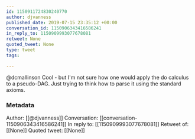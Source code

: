 ```yaml
---
id: 1150911724830240770
author: djvanness
published_date: 2019-07-15 23:35:12 +00:00
conversation_id: 1150906343416586241
in_reply_to: 1150909993077678081
retweet: None
quoted_tweet: None
type: tweet
tags:

---
```


@dcmallinson Cool - but I'm not sure how one would apply the do calculus to a pseudo-DAG. Just trying to think how to parse it using the standard axioms.

### Metadata

Author: [[@djvanness]]
Conversation: [[conversation-1150906343416586241]]
In reply to: [[1150909993077678081]]
Retweet of: [[None]]
Quoted tweet: [[None]]
